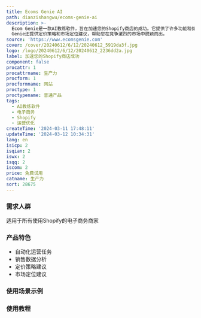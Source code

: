 ```yaml
---
title: Ecoms Genie AI
path: dianzishangwu/ecoms-genie-ai
description: >-
  Ecom Genie是一款AI教练软件，旨在加速您的Shopify商店的成功。它提供了许多功能和优势，可以帮助您优化您的电子商务运营，提高销售额。Ecom
  Genie还提供定价策略和市场定位建议，帮助您在竞争激烈的市场中脱颖而出。
source: 'https://www.ecomsgenie.com'
cover: /cover/20240612/6/12/20240612_5919da3f.jpg
logo: /logo/20240612/6/12/20240612_2236dd2a.jpg
label: 加速您的Shopify商店成功
component: false
procattr: 1
procattrname: 生产力
procform: 1
procformname: 网站
proctype: 1
proctypename: 普通产品
tags:
  - AI教练软件
  - 电子商务
  - Shopify
  - 运营优化
createTime: '2024-03-11 17:48:11'
updateTime: '2024-03-12 10:34:31'
lang: en
isicp: 2
isqian: 2
iswx: 2
isqq: 2
iscom: 2
price: 免费试用
catname: 生产力
sort: 28675
---
```




### 需求人群
适用于所有使用Shopify的电子商务商家

### 产品特色
- 自动化运营任务
- 销售数据分析
- 定价策略建议
- 市场定位建议

### 使用场景示例


### 使用教程


  
